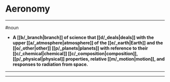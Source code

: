 # Aeronomy
---
#noun
- **A [[b/_branch|branch]] of science that [[d/_deals|deals]] with the upper [[a/_atmosphere|atmosphere]] of the [[e/_earth|Earth]] and the [[o/_other|other]] [[p/_planets|planets]] with reference to their [[c/_chemical|chemical]] [[c/_composition|composition]], [[p/_physical|physical]] properties, relative [[m/_motion|motion]], and responses to radiation from space.**
---
---
